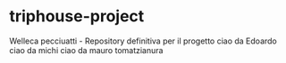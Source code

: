 # triphouse-project
Welleca pecciuatti - Repository definitiva per il progetto
ciao da Edoardo
ciao da michi
ciao da mauro
tomatzianura